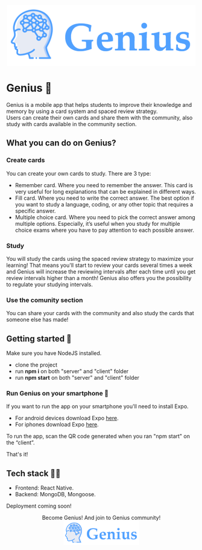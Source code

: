 <div align="center">
<img src="./Client/assets/logo - full.png" alt="Genius Logo" width="500"/>
</div>

# Genius 🧠
Genius is a mobile app that helps students to improve their knowledge and memory by using a card system and spaced review strategy.<br>
Users can create their own cards and share them with the community, also study with cards available in the community section.

## What you can do on Genius?
### Create cards
You can create your own cards to study. There are 3 type:
* Remember card. Where you need to remember the answer. This card is very useful for long explanations that can be explained in different ways.
* Fill card. Where you need to write the correct answer. The best option if you want to study a language, coding, or any other topic that requires a specific answer.
* Multiple choice card. Where you need to pick the correct answer among multiple options. Especially, it’s useful when you study for multiple choice exams where you have to pay attention to each possible answer.

### Study
You will study the cards using the spaced review strategy to maximize your learning!
That means you'll start to review your cards several times a week and Genius will increase the reviewing intervals after each time until you get review intervals higher than a month!
Genius also offers you the possibility to regulate your studying intervals.

### Use the comunity section
You can share your cards with the community and also study the cards that someone else has made!



## Getting started 🚀
Make sure you have NodeJS installed.

* clone the project
* run <b>npm i</b> on both "server" and "client" folder
* run <b>npm start</b> on both "server" and "client" folder


### Run Genius on your smartphone 📱
If you want to run the app on your smartphone you'll need to install Expo.
- For android devices download Expo <a href="https://play.google.com/store/apps/details?id=host.exp.exponent">here</a>.
- For iphones download Expo <a href="https://apps.apple.com/us/app/expo-client/id982107779">here</a>.

To run the app, scan the QR code generated when you ran "npm start" on the “client”.

That's it!


## Tech stack 👩‍💻 
* Frontend: React Native.
* Backend: MongoDB, Mongoose.

Deployment coming soon!

<div align="center">
Become Genius!
And join to Genius community! 
<img src="./Client/assets/logo - full.png" alt="Genius Logo" width="200"/>
</div>
